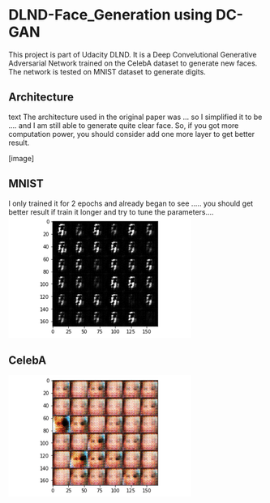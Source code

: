# DLND-Face_Generation using DC-GAN

This project is part of Udacity DLND. It is a Deep Convelutional Generative Adversarial Network trained on the CelebA dataset to generate new faces. The network is tested on MNIST dataset to generate digits.

## Architecture
text
The architecture used in the original paper was ... 
so I simplified it to be .... and I am still able to generate quite clear face. So, if you got more computation power, you should consider add one more layer to get better result.

[image]

## MNIST
I only trained it for 2 epochs and already began to see .....  you should get better result if train it longer and try to tune the parameters....
![](https://github.com/Xfan1025/DLND-Face_Generation/blob/master/assets/mnist.gif)

## CelebA
![](https://github.com/Xfan1025/DLND-Face_Generation/blob/master/assets/CelebA.gif)

